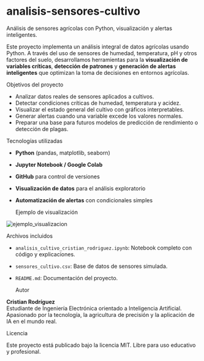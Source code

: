 # analisis-sensores-cultivo
Análisis de sensores agrícolas con Python, visualización y alertas inteligentes.

Este proyecto implementa un análisis integral de datos agrícolas usando Python. A través del uso de sensores de humedad, temperatura, pH y otros factores del suelo, desarrollamos herramientas para la **visualización de variables críticas**, **detección de patrones** y **generación de alertas inteligentes** que optimizan la toma de decisiones en entornos agrícolas.

 Objetivos del proyecto

- Analizar datos reales de sensores aplicados a cultivos.
- Detectar condiciones críticas de humedad, temperatura y acidez.
- Visualizar el estado general del cultivo con gráficos interpretables.
- Generar alertas cuando una variable excede los valores normales.
- Preparar una base para futuros modelos de predicción de rendimiento o detección de plagas.

 Tecnologías utilizadas

- **Python** (pandas, matplotlib, seaborn)
- **Jupyter Notebook / Google Colab**
- **GitHub** para control de versiones
- **Visualización de datos** para el análisis exploratorio
- **Automatización de alertas** con condicionales simples

  Ejemplo de visualización
  
![ejemplo_visualizacion](https://github.com/user-attachments/assets/db4c2835-cade-41b9-9281-97b6b9b8bccd)

Archivos incluidos

- `analisis_cultivo_cristian_rodriguez.ipynb`: Notebook completo con código y explicaciones.
- `sensores_cultivo.csv`: Base de datos de sensores simulada.
- `README.md`: Documentación del proyecto.

   Autor

**Cristian Rodríguez**  
Estudiante de Ingeniería Electrónica orientado a Inteligencia Artificial.  
Apasionado por la tecnología, la agricultura de precisión y la aplicación de IA en el mundo real.

 Licencia

Este proyecto está publicado bajo la licencia MIT. Libre para uso educativo y profesional.
